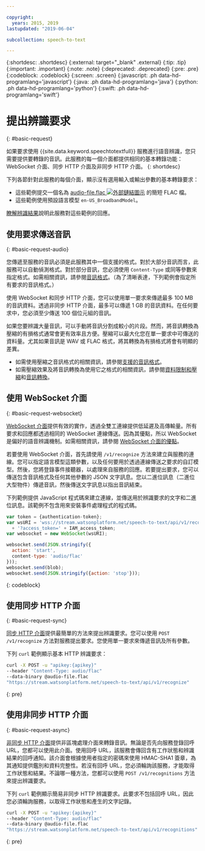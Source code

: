 ```yaml
---

copyright:
  years: 2015, 2019
lastupdated: "2019-06-04"

subcollection: speech-to-text

---
```


{:shortdesc: .shortdesc}
{:external: target="_blank" .external}
{:tip: .tip}
{:important: .important}
{:note: .note}
{:deprecated: .deprecated}
{:pre: .pre}
{:codeblock: .codeblock}
{:screen: .screen}
{:javascript: .ph data-hd-programlang='javascript'}
{:java: .ph data-hd-programlang='java'}
{:python: .ph data-hd-programlang='python'}
{:swift: .ph data-hd-programlang='swift'}

# 提出辨識要求
{: #basic-request}

如果要求使用 {{site.data.keyword.speechtotextfull}} 服務進行語音辨識，您只需要提供要轉錄的音訊。此服務的每一個介面都提供相同的基本轉錄功能：WebSocket 介面、同步 HTTP 介面及非同步 HTTP 介面。
{: shortdesc}

下列各節針對此服務的每個介面，顯示沒有選用輸入或輸出參數的基本轉錄要求：

-   這些範例提交一個名為 <a target="_blank" href="https://watson-developer-cloud.github.io/doc-tutorial-downloads/speech-to-text/audio-file.flac" download="audio-file.flac">audio-file.flac <img src="../../icons/launch-glyph.svg" alt="外部鏈結圖示" title="外部鏈結圖示"></a> 的簡短 FLAC 檔。
-   這些範例使用預設語言模型 `en-US_BroadbandModel`。

[瞭解辨識結果](/docs/services/speech-to-text?topic=speech-to-text-basic-response)說明此服務對這些範例的回應。

## 使用要求傳送音訊
{: #basic-request-audio}

您傳遞至服務的音訊必須是此服務其中一個支援的格式。對於大部分音訊而言，此服務可以自動偵測格式。對於部分音訊，您必須使用 `Content-Type` 或同等參數來指定格式。如需相關資訊，請參閱[音訊格式](/docs/services/speech-to-text?topic=speech-to-text-audio-formats)。（為了清晰表達，下列範例會指定所有要求的音訊格式。）

使用 WebSocket 和同步 HTTP 介面，您可以使用單一要求來傳遞最多 100 MB 的音訊資料。透過非同步 HTTP 介面，最多可以傳遞 1 GB 的音訊資料。在任何要求中，您必須至少傳送 100 個位元組的音訊。

如果您要辨識大量音訊，可以手動將音訊分割成較小的片段。然而，將音訊轉換為壓縮的有損格式通常會更有效率且方便。壓縮可以最大化您在單一要求中可傳送的資料量。尤其如果音訊是 WAV 或 FLAC 格式，將其轉換為有損格式將會有明顯的差異。

-   如需使用壓縮之音訊格式的相關資訊，請參閱[支援的音訊格式](/docs/services/speech-to-text?topic=speech-to-text-audio-formats#formats)。
-   如需壓縮效果及將音訊轉換為使用它之格式的相關資訊，請參閱[資料限制和壓縮](/docs/services/speech-to-text?topic=speech-to-text-audio-formats#limits)和[音訊轉換](/docs/services/speech-to-text?topic=speech-to-text-audio-formats#conversion)。

## 使用 WebSocket 介面
{: #basic-request-websocket}

[WebSocket 介面](/docs/services/speech-to-text?topic=speech-to-text-websockets)提供有效的實作，透過全雙工連線提供低延遲及高傳輸量。所有要求和回應都透過相同的 WebSocket 連線傳送。因為其優點，所以 WebSocket 是偏好的語音辨識機制。如需相關資訊，請參閱 [WebSocket 介面的優點](/docs/services/speech-to-text?topic=speech-to-text-developerOverview#advantages)。

若要使用 WebSocket 介面，首先請使用 `/v1/recognize` 方法來建立與服務的連線。您可以指定語言模型這類參數，以及任何要用於透過連線傳送之要求的自訂模型。然後，您將登錄事件接聽器，以處理來自服務的回應。若要提出要求，您可以傳送包含音訊格式及任何其他參數的 JSON 文字訊息。您以二進位訊息（二進位大型物件）傳遞音訊，然後傳送文字訊息以指出音訊結束。

下列範例提供 JavaScript 程式碼來建立連線，並傳送用於辨識要求的文字和二進位訊息。該範例不包含用來安裝事件處理程式的程式碼。

```javascript
var token = {authentication-token};
var wsURI = 'wss://stream.watsonplatform.net/speech-to-text/api/v1/recognize'
  + '?access_token=' + IAM_access_token;
var websocket = new WebSocket(wsURI);

websocket.send(JSON.stringify({
  action: 'start',
  content-type: 'audio/flac'
}));
websocket.send(blob);
websocket.send(JSON.stringify({action: 'stop'}));
```
{: codeblock}

## 使用同步 HTTP 介面
{: #basic-request-sync}

[同步 HTTP 介面](/docs/services/speech-to-text?topic=speech-to-text-http)提供最簡單的方法來提出辨識要求。您可以使用 `POST /v1/recognize` 方法對服務提出要求。您使用單一要求來傳遞音訊及所有參數。

下列 `curl` 範例顯示基本 HTTP 辨識要求：

```bash
curl -X POST -u "apikey:{apikey}"
--header "Content-Type: audio/flac"
--data-binary @audio-file.flac
"https://stream.watsonplatform.net/speech-to-text/api/v1/recognize"
```
{: pre}

## 使用非同步 HTTP 介面
{: #basic-request-async}

[非同步 HTTP 介面](/docs/services/speech-to-text?topic=speech-to-text-async)提供非區塊處理介面來轉錄音訊。無論是否先向服務登錄回呼 URL，您都可以使用此介面。使用回呼 URL，該服務會傳回含有工作狀態和辨識結果的回呼通知。該介面會根據使用者指定的密碼來使用 HMAC-SHA1 簽章，為其通知提供鑑別和資料完整性。若沒有回呼 URL，您必須輪詢該服務，才能取得工作狀態和結果。不論哪一種方法，您都可以使用 `POST /v1/recognitions` 方法來提出辨識要求。

下列 `curl` 範例顯示簡易非同步 HTTP 辨識要求。此要求不包括回呼 URL，因此您必須輪詢服務，以取得工作狀態和產生的文字記錄。

```bash
curl -X POST -u "apikey:{apikey}"
--header "Content-Type: audio/flac"
--data-binary @audio-file.flac
"https://stream.watsonplatform.net/speech-to-text/api/v1/recognitions"
```
{: pre}
